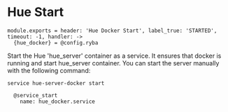 
# Hue Start
    
    module.exports = header: 'Hue Docker Start', label_true: 'STARTED', timeout: -1, handler: ->
      {hue_docker} = @config.ryba

Start the Hue 'hue_server' container as a service. It ensures that docker is running and start hue_server container.
You can start the server manually with the following
command:

```
service hue-server-docker start
```

      @service_start
        name: hue_docker.service
